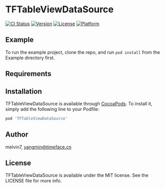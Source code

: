 # TFTableViewDataSource

[![CI Status](https://img.shields.io/travis/melvin7/TFTableViewDataSource.svg?style=flat)](https://travis-ci.org/melvin7/TFTableViewDataSource)
[![Version](https://img.shields.io/cocoapods/v/TFTableViewDataSource.svg?style=flat)](https://cocoapods.org/pods/TFTableViewDataSource)
[![License](https://img.shields.io/cocoapods/l/TFTableViewDataSource.svg?style=flat)](https://cocoapods.org/pods/TFTableViewDataSource)
[![Platform](https://img.shields.io/cocoapods/p/TFTableViewDataSource.svg?style=flat)](https://cocoapods.org/pods/TFTableViewDataSource)

## Example

To run the example project, clone the repo, and run `pod install` from the Example directory first.

## Requirements

## Installation

TFTableViewDataSource is available through [CocoaPods](https://cocoapods.org). To install
it, simply add the following line to your Podfile:

```ruby
pod 'TFTableViewDataSource'
```

## Author

melvin7, yangmin@timeface.cn

## License

TFTableViewDataSource is available under the MIT license. See the LICENSE file for more info.
